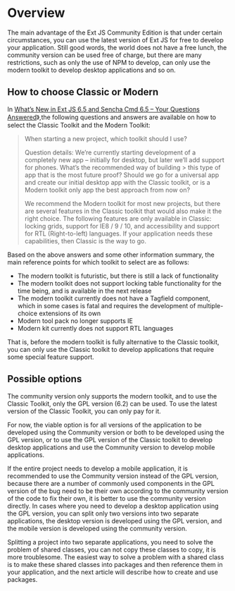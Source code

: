 # Overview

The main advantage of the Ext JS Community Edition is that under certain circumstances, you can use the latest version of Ext JS for free to develop your application. Still good words, the world does not have a free lunch, the community version can be used free of charge, but there are many restrictions, such as only the use of NPM to develop, can only use the modern toolkit to develop desktop applications and so on.

## How to choose Classic or Modern
In [What’s New in Ext JS 6.5 and Sencha Cmd 6.5 – Your Questions Answered](https://www.sencha.com/blog/whats-new-in-ext-js-6-5-and-sencha-cmd-6-5-your-questions-answered/)》,the following questions and answers are available on how to select the Classic Toolkit and the Modern Toolkit:
> When starting a new project, which toolkit should I use?
> 
> Question details: We’re currently starting development of a completely new app – initially for  desktop, but later we’ll add support for phones. What’s the recommended way of building > this type of app that is the most future proof? Should we go for a universal app and create our initial desktop app with the Classic toolkit, or is a Modern toolkit only app the best approach from now on?
> 
> We recommend the Modern toolkit for most new projects, but there are several features in the Classic toolkit that would also make it the right choice. The following features are only available in Classic: locking grids, support for IE8 / 9 / 10, and accessibility and support for RTL (Right-to-left) languages. If your application needs these capabilities, then Classic is the way to go.

Based on the above answers and some other information summary, the main reference points for which toolkit to select are as follows:

 - The modern toolkit is futuristic, but there is still a lack of functionality
 - The modern toolkit does not support locking table functionality for the time being, and is available in the next release
 - The modern toolkit currently does not have a Tagfield component, which in some cases is fatal and requires the development of multiple-choice extensions of its own
 - Modern tool pack no longer supports IE
 - Modern kit currently does not support RTL languages

That is, before the modern toolkit is fully alternative to the Classic toolkit, you can only use the Classic toolkit to develop applications that require some special feature support.

## Possible options
The community version only supports the modern toolkit, and to use the Classic Toolkit, only the GPL version (6.2) can be used. To use the latest version of the Classic Toolkit, you can only pay for it.

For now, the viable option is for all versions of the application to be developed using the Community version or both to be developed using the GPL version, or to use the GPL version of the Classic toolkit to develop desktop applications and use the Community version to develop mobile applications.

If the entire project needs to develop a mobile application, it is recommended to use the Community version instead of the GPL version, because there are a number of commonly used components in the GPL version of the bug need to be their own according to the community version of the code to fix their own, it is better to use the community version directly. In cases where you need to develop a desktop application using the GPL version, you can split only two versions into two separate applications, the desktop version is developed using the GPL version, and the mobile version is developed using the community version.

Splitting a project into two separate applications, you need to solve the problem of shared classes, you can not copy these classes to copy, it is more troublesome. The easiest way to solve a problem with a shared class is to make these shared classes into packages and then reference them in your application, and the next article will describe how to create and use packages.